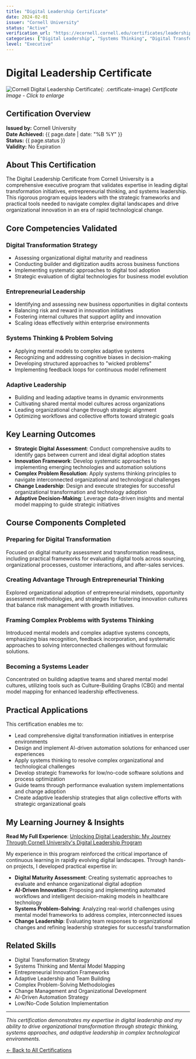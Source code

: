 ```yaml
---
title: "Digital Leadership Certificate"
date: 2024-02-01
issuer: "Cornell University"
status: "Active"
verification_url: "https://ecornell.cornell.edu/certificates/leadership-and-strategic-management/digital-leadership/"
categories: ["Digital Leadership", "Systems Thinking", "Digital Transformation", "Entrepreneurship"]
level: "Executive"
---
```


# Digital Leadership Certificate

![Cornell Digital Leadership Certificate](/assets/images/certificates/cornell-digital-leadership-certificate.jpg){: .certificate-image}
*Certificate Image - Click to enlarge*

## Certification Overview

**Issued by:** Cornell University  
**Date Achieved:** {{ page.date | date: "%B %Y" }}  
**Status:** {{ page.status }}  
**Validity:** No Expiration

## About This Certification

The Digital Leadership Certificate from Cornell University is a comprehensive executive program that validates expertise in leading digital transformation initiatives, entrepreneurial thinking, and systems leadership. This rigorous program equips leaders with the strategic frameworks and practical tools needed to navigate complex digital landscapes and drive organizational innovation in an era of rapid technological change.

## Core Competencies Validated

### Digital Transformation Strategy
- Assessing organizational digital maturity and readiness
- Conducting builder and digitization audits across business functions
- Implementing systematic approaches to digital tool adoption
- Strategic evaluation of digital technologies for business model evolution

### Entrepreneurial Leadership
- Identifying and assessing new business opportunities in digital contexts
- Balancing risk and reward in innovation initiatives
- Fostering internal cultures that support agility and innovation
- Scaling ideas effectively within enterprise environments

### Systems Thinking & Problem Solving
- Applying mental models to complex adaptive systems
- Recognizing and addressing cognitive biases in decision-making
- Developing structured approaches to "wicked problems"
- Implementing feedback loops for continuous model refinement

### Adaptive Leadership
- Building and leading adaptive teams in dynamic environments
- Cultivating shared mental model cultures across organizations
- Leading organizational change through strategic alignment
- Optimizing workflows and collective efforts toward strategic goals

## Key Learning Outcomes

- **Strategic Digital Assessment**: Conduct comprehensive audits to identify gaps between current and ideal digital adoption states
- **Innovation Framework**: Develop systematic approaches to implementing emerging technologies and automation solutions
- **Complex Problem Resolution**: Apply systems thinking principles to navigate interconnected organizational and technological challenges
- **Change Leadership**: Design and execute strategies for successful organizational transformation and technology adoption
- **Adaptive Decision-Making**: Leverage data-driven insights and mental model mapping to guide strategic initiatives

## Course Components Completed

### Preparing for Digital Transformation
Focused on digital maturity assessment and transformation readiness, including practical frameworks for evaluating digital tools across sourcing, organizational processes, customer interactions, and after-sales services.

### Creating Advantage Through Entrepreneurial Thinking
Explored organizational adoption of entrepreneurial mindsets, opportunity assessment methodologies, and strategies for fostering innovation cultures that balance risk management with growth initiatives.

### Framing Complex Problems with Systems Thinking
Introduced mental models and complex adaptive systems concepts, emphasizing bias recognition, feedback incorporation, and systematic approaches to solving interconnected challenges without formulaic solutions.

### Becoming a Systems Leader
Concentrated on building adaptive teams and shared mental model cultures, utilizing tools such as Culture-Building Graphs (CBG) and mental model mapping for enhanced leadership effectiveness.

## Practical Applications

This certification enables me to:
- Lead comprehensive digital transformation initiatives in enterprise environments
- Design and implement AI-driven automation solutions for enhanced user experiences
- Apply systems thinking to resolve complex organizational and technological challenges
- Develop strategic frameworks for low/no-code software solutions and process optimization
- Guide teams through performance evaluation system implementations and change adoption
- Create adaptive leadership strategies that align collective efforts with strategic organizational goals

## My Learning Journey & Insights

**Read My Full Experience**: [Unlocking Digital Leadership: My Journey Through Cornell University's Digital Leadership Program](https://www.linkedin.com/pulse/unlocking-digital-leadership-my-journey-through-cornell-rashid-sclee/?trackingId=hSW26KbRizQEZEF5qCVpgw%3D%3D)

My experience in this program reinforced the critical importance of continuous learning in rapidly evolving digital landscapes. Through hands-on projects, I developed practical expertise in:

- **Digital Maturity Assessment**: Creating systematic approaches to evaluate and enhance organizational digital adoption
- **AI-Driven Innovation**: Proposing and implementing automated workflows and intelligent decision-making models in healthcare technology
- **Systems Problem-Solving**: Analyzing real-world challenges using mental model frameworks to address complex, interconnected issues
- **Change Leadership**: Evaluating team responses to organizational changes and refining leadership strategies for successful transformation

## Related Skills

- Digital Transformation Strategy
- Systems Thinking and Mental Model Mapping
- Entrepreneurial Innovation Frameworks
- Adaptive Leadership and Team Building
- Complex Problem-Solving Methodologies
- Change Management and Organizational Development
- AI-Driven Automation Strategy
- Low/No-Code Solution Implementation

---

*This certification demonstrates my expertise in digital leadership and my ability to drive organizational transformation through strategic thinking, systems approaches, and adaptive leadership in complex technological environments.*

[← Back to All Certifications](/certifications/)